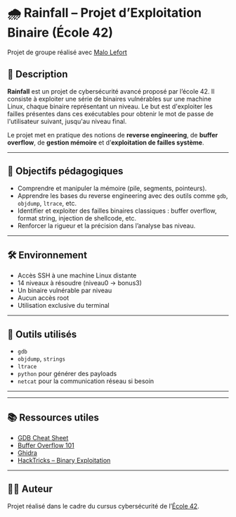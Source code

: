# 🌧️ Rainfall – Projet d’Exploitation Binaire (École 42)

Projet de groupe réalisé avec [Malo Lefort](https://github.com/Malolfrt)

## 📌 Description

**Rainfall** est un projet de cybersécurité avancé proposé par l’école 42. Il consiste à exploiter une série de binaires vulnérables sur une machine Linux, chaque binaire représentant un niveau. Le but est d'exploiter les failles présentes dans ces exécutables pour obtenir le mot de passe de l'utilisateur suivant, jusqu'au niveau final.

Le projet met en pratique des notions de **reverse engineering**, de **buffer overflow**, de **gestion mémoire** et d’**exploitation de failles système**.

---

## 🎯 Objectifs pédagogiques

- Comprendre et manipuler la mémoire (pile, segments, pointeurs).
- Apprendre les bases du reverse engineering avec des outils comme `gdb`, `objdump`, `ltrace`, etc.
- Identifier et exploiter des failles binaires classiques : buffer overflow, format string, injection de shellcode, etc.
- Renforcer la rigueur et la précision dans l’analyse bas niveau.

---

## 🛠️ Environnement

- Accès SSH à une machine Linux distante
- 14 niveaux à résoudre (niveau0 → bonus3)
- Un binaire vulnérable par niveau
- Aucun accès root
- Utilisation exclusive du terminal

---

## 🔧 Outils utilisés

- `gdb`
- `objdump`, `strings`
- `ltrace`
- `python` pour générer des payloads
- `netcat` pour la communication réseau si besoin

---

---

## 📚 Ressources utiles

- [GDB Cheat Sheet](https://darkdust.net/files/GDB%20Cheat%20Sheet.pdf)
- [Buffer Overflow 101](https://exploit.education/)
- [Ghidra](https://dogbolt.org/)
- [HackTricks – Binary Exploitation](https://book.hacktricks.xyz/)

---

## 👨‍💻 Auteur

Projet réalisé dans le cadre du cursus cybersécurité de l’[École 42](https://42.fr/).
